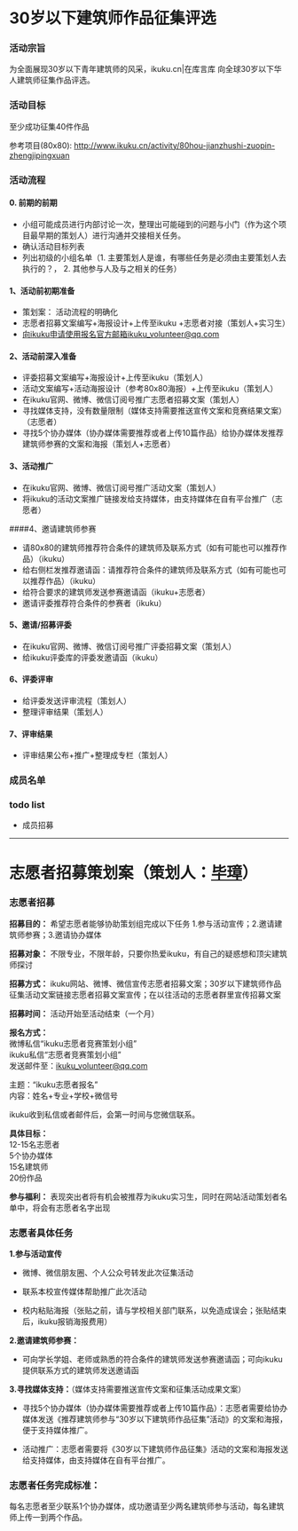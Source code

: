 # 30岁以下建筑师作品征集评选  

### 活动宗旨  

为全面展现30岁以下青年建筑师的风采，ikuku.cn|在库言库 向全球30岁以下华人建筑师征集作品评选。  

### 活动目标  
至少成功征集40件作品  

参考项目(80x80): http://www.ikuku.cn/activity/80hou-jianzhushi-zuopin-zhengjipingxuan  

### 活动流程  

#### 0. 前期的前期

* 小组可能成员进行内部讨论一次，整理出可能碰到的问题与小门（作为这个项目最早期的策划人）进行沟通并交接相关任务。
* 确认活动目标列表
* 列出初级的小组名单（1. 主要策划人是谁，有哪些任务是必须由主要策划人去执行的？， 2. 其他参与人及与之相关的任务）


#### 1、活动前初期准备  

* 策划案： 活动流程的明确化
* 志愿者招募文案编写+海报设计+上传至ikuku +志愿者对接（策划人+实习生）  
* 向ikuku申请使用报名官方邮箱ikuku_volunteer@qq.com

#### 2、活动前深入准备 

* 评委招募文案编写+海报设计+上传至ikuku（策划人）
* 活动文案编写+活动海报设计（参考80x80海报）+上传至ikuku（策划人）
* 在ikuku官网、微博、微信订阅号推广志愿者招募文案（策划人）  
* 寻找媒体支持，没有数量限制（媒体支持需要推送宣传文案和竞赛结果文案）（志愿者）  
* 寻找5个协办媒体（协办媒体需要推荐或者上传10篇作品）给协办媒体发推荐建筑师参赛的文案和海报（策划人+志愿者）  


#### 3、活动推广  
* 在ikuku官网、微博、微信订阅号推广活动文案（策划人）  
* 将ikuku的活动文案推广链接发给支持媒体，由支持媒体在自有平台推广（志愿者）  

####4、邀请建筑师参赛  

* 请80x80的建筑师推荐符合条件的建筑师及联系方式（如有可能也可以推荐作品）（ikuku）  
* 给右侧栏发推荐邀请函：请推荐符合条件的建筑师及联系方式（如有可能也可以推荐作品）（ikuku）  
* 给符合要求的建筑师发送参赛邀请函（ikuku+志愿者）  
* 邀请评委推荐符合条件的参赛者（ikuku）  

#### 5、邀请/招募评委  

* 在ikuku官网、微博、微信订阅号推广评委招募文案（策划人）  
* 给ikuku评委库的评委发邀请函（ikuku）  

#### 6、评委评审  

* 给评委发送评审流程（策划人）  
* 整理评审结果（策划人）  

#### 7、评审结果  

* 评审结果公布+推广+整理成专栏（策划人）  



### 成员名单

### todo list

* 成员招募  


***  

# 志愿者招募策划案（策划人：[毕璋](http://www.ikuku.cn/user/51048)）  

### 志愿者招募  

**招募目的：** 希望志愿者能够协助策划组完成以下任务  1.参与活动宣传；2.邀请建筑师参赛；3.邀请协办媒体  

**招募对象：** 不限专业，不限年龄，只要你热爱ikuku，有自己的疑惑想和顶尖建筑师探讨  

**招募方式：** ikuku网站、微博、微信宣传志愿者招募文案；30岁以下建筑师作品征集活动文案链接志愿者招募文案宣传；在以往活动的志愿者群里宣传招募文案  

**招募时间：** 活动开始至活动结束（一个月）  

**报名方式：**  
微博私信“ikuku志愿者竞赛策划小组”  
ikuku私信“志愿者竞赛策划小组”  
发送邮件至：ikuku_volunteer@qq.com  

主题：“ikuku志愿者报名”  
内容：姓名+专业+学校+微信号  

ikuku收到私信或者邮件后，会第一时间与您微信联系。  

**具体目标：**  
12-15名志愿者  
5个协办媒体  
15名建筑师  
20份作品  

**参与福利：** 表现突出者将有机会被推荐为ikuku实习生，同时在网站活动策划者名单中，将会有志愿者名字出现  


### 志愿者具体任务  

**1.参与活动宣传**  

* 微博、微信朋友圈、个人公众号转发此次征集活动  

* 联系本校宣传媒体帮助推广此次活动

* 校内粘贴海报（张贴之前，请与学校相关部门联系，以免造成误会；张贴结束后，ikuku报销海报费用）  

**2.邀请建筑师参赛：**  

* 可向学长学姐、老师或熟悉的符合条件的建筑师发送参赛邀请函；可向ikuku提供联系方式的建筑师发送邀请函  

**3.寻找媒体支持：**（媒体支持需要推送宣传文案和征集活动成果文案）  

* 寻找5个协办媒体（协办媒体需要推荐或者上传10篇作品）：志愿者需要给协办媒体发送《推荐建筑师参与“30岁以下建筑师作品征集”活动》的文案和海报，便于支持媒体推广。  

* 活动推广：志愿者需要将《30岁以下建筑师作品征集》活动的文案和海报发送给支持媒体，由支持媒体在自有平台推广。  

### 志愿者任务完成标准：  

每名志愿者至少联系1个协办媒体，成功邀请至少两名建筑师参与活动，每名建筑师上传一到两个作品。